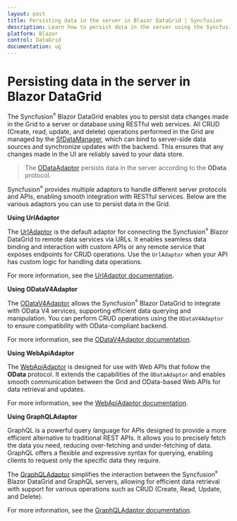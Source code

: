 ```yaml
---
layout: post
title: Persisting data in the server in Blazor DataGrid | Syncfusion
description: Learn how to persist data in the server using the Syncfusion Blazor DataGrid, including supported adaptors and integration with RESTful services.
platform: Blazor
control: DataGrid
documentation: ug
---
```


# Persisting data in the server in Blazor DataGrid

The Syncfusion<sup style="font-size:70%">&reg;</sup> Blazor DataGrid enables you to persist data changes made in the Grid to a server or database using RESTful web services. All CRUD (Create, read, update, and delete) operations performed in the Grid are managed by the [SfDataManager](https://help.syncfusion.com/cr/blazor/Syncfusion.Blazor.Data.SfDataManager.html), which can bind to server-side data sources and synchronize updates with the backend. This ensures that any changes made in the UI are reliably saved to your data store.

> The [ODataAdaptor](https://blazor.syncfusion.com/documentation/data/adaptors#odata-adaptor) persists data in the server according to the **OData** protocol.

Syncfusion<sup style="font-size:70%">&reg;</sup> provides multiple adaptors to handle different server protocols and APIs, enabling smooth integration with RESTful services. Below are the various adaptors you can use to persist data in the Grid.

**Using UrlAdaptor**

The [UrlAdaptor](https://blazor.syncfusion.com/documentation/data/adaptors#url-adaptor) is the default adaptor for connecting the Syncfusion<sup style="font-size:70%">&reg;</sup> Blazor DataGrid to remote data services via URLs. It enables seamless data binding and interaction with custom APIs or any remote service that exposes endpoints for CRUD operations. Use the `UrlAdaptor` when your API has custom logic for handling data operations.

For more information, see the [UrlAdaptor documentation](https://blazor.syncfusion.com/documentation/datagrid/connecting-to-adaptors/url-adaptor).

**Using ODataV4Adaptor**

The [ODataV4Adaptor](https://blazor.syncfusion.com/documentation/data/adaptors#odatav4-adaptor) allows the Syncfusion<sup style="font-size:70%">&reg;</sup> Blazor DataGrid to integrate with OData V4 services, supporting efficient data querying and manipulation. You can perform CRUD operations using the `ODataV4Adaptor` to ensure compatibility with OData-compliant backend.

For more information, see the [ODataV4Adaptor documentation](https://blazor.syncfusion.com/documentation/datagrid/connecting-to-adaptors/odatav4-adaptor).

**Using WebApiAdaptor**

The [WebApiAdaptor](https://blazor.syncfusion.com/documentation/data/adaptors#web-api-adaptor) is designed for use with Web APIs that follow the **OData** protocol. It extends the capabilities of the `ODataAdaptor` and enables smooth communication between the Grid and OData-based Web APIs for data retrieval and updates.

For more information, see the [WebApiAdaptor documentation](https://blazor.syncfusion.com/documentation/datagrid/connecting-to-adaptors/web-api-adaptor).

**Using GraphQLAdaptor**

GraphQL is a powerful query language for APIs designed to provide a more efficient alternative to traditional REST APIs. It allows you to precisely fetch the data you need, reducing over-fetching and under-fetching of data. GraphQL offers a flexible and expressive syntax for querying, enabling clients to request only the specific data they require.

The [GraphQLAdaptor](https://blazor.syncfusion.com/documentation/data/adaptors#graphql-service-binding) simplifies the interaction between the Syncfusion<sup style="font-size:70%">&reg;</sup> Blazor DataGrid and GraphQL servers, allowing for efficient data retrieval with support for various operations such as CRUD (Create, Read, Update, and Delete).

For more information, see the [GraphQLAdaptor documentation](https://blazor.syncfusion.com/documentation/datagrid/connecting-to-adaptors/graphql-adaptor).
